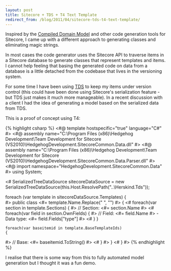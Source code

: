 ```yaml
---
layout: post
title: Sitecore + TDS + T4 Text Template
redirect_from: /blog/2011/04/sitecore-tds-t4-text-template/
---
```


Inspired by the [Compiled Domain Model](http://trac.sitecore.net/CompiledDomainModel) and other code generation tools for Sitecore, I came up with a different approach to generating classes and eliminating magic strings.

In most cases the code generator uses the Sitecore API to traverse items in a Sitecore database to generate classes that represent templates and items. I cannot help feeling that basing the generated code on data from a database is a little detached from the codebase that lives in the versioning system.

For some time I have been using [TDS](http://hhogdev.com/products/team-development-for-sitecore.aspx "Team Development for Sitecore") to keep my items under version control (this could have been done using Sitecore&#39;s serialization feature - but TDS just makes it much more manageable). In a recent discussion with a client I had the idea of generating a model based on the serialized data from TDS.

This is a proof of concept using T4:

{% highlight csharp %}
<#@ template hostspecific="true" language="C#" #>
<#@ assembly name="C:\Program Files (x86)\Hedgehog Development\Team Development for Sitecore (VS2010)\HedgehogDevelopment.SitecoreCommon.Data.dll" #>
<#@ assembly name="C:\Program Files (x86)\Hedgehog Development\Team Development for Sitecore (VS2010)\HedgehogDevelopment.SitecoreCommon.Data.Parser.dll" #>
<#@ import namespace="HedgehogDevelopment.SitecoreCommon.Data" #>
using System;   

<# 
SerializedTreeDataSource sitecoreDataSource = new SerializedTreeDataSource(this.Host.ResolvePath("..\\Herskind.Tds"));

foreach (var template in sitecoreDataSource.Templates)
{    
#>
public class <#= template.Name.Replace(" ", "") #>
{
<#
    foreach(var section in template.Sections)
    {
#>
    // Section: <#= section.Name #>
<#
        foreach(var field in section.OwnFields)
        {
#>
    // Field: <#= field.Name #> - Data type: <#= field.Fields["type"] #>
<#
        }
    }

    foreach(var baseitemid in template.BaseTemplateIds)
    {
#>
    // Base: <#= baseitemid.ToString() #>
<#
    }
#>
}
<#
}
#>
{% endhighlight %}


I realise that there is some way from this to fully automated model generation but I thought it was a fun demo.